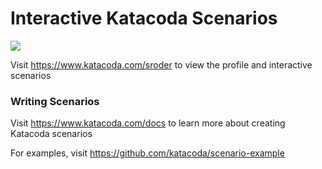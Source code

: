 # Interactive Katacoda Scenarios

[![](http://shields.katacoda.com/katacoda/sroder/count.svg)](https://www.katacoda.com/sroder "Get your profile on Katacoda.com")

Visit https://www.katacoda.com/sroder to view the profile and interactive scenarios

### Writing Scenarios
Visit https://www.katacoda.com/docs to learn more about creating Katacoda scenarios

For examples, visit https://github.com/katacoda/scenario-example

